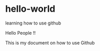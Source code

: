 # hello-world
learning how to use github

Hello People !!

This is my document on how to use Github
